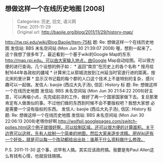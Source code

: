 想做这样一个在线历史地图 [2008]
---
    
> Categories: 历史, 旧文, 语义网  
> Time: 2011-11-29  
> Original url: <http://baojie.org/blog/2011/11/29/history-map/>
    
http://tw.rpi.edu/wiki/Blog:Baojie/Item-75标 题: Re: 想做这样一个在线历史地图  发信站: BBS 未名空间站 (Mon Jun 30 21:39:07 2008) 喔，想到一起来了。这个我想了很多年了。最近看到一个基于wiki的Google Map的东东 http://map.rpi.edu。可以由大家输入地点，由Google Map自动绘图。可以很方便的进行查询。几个设想的例子如： * 返回“南京”在历史上的各个名称 * 按月绘制1644年各政权的疆域 * 计算宋江从郓城流放到江州延当时官道行进的距离，按北宋的里计算 * 显示汉书记载的每个郡的人口这个技术上不是特别的复杂，感兴趣可以一起做。发信人: baojie (西瓜大丸子汤), 信区: History  标 题: Re: 想做这样一个在线历史地图  发信站: BBS 未名空间站 (Mon Jun 30 21:54:22 2008)好主意，可以再缩小点，先完成前凉的工作，做好了再一个国家国家做下去。复旦那里肯定有人做类似的事。不过他们做的东西到时候不会不要版权吧？我想大家想 必是需要一个没有版权的东西。     发信人: baojie (西瓜大丸子汤), 信区: History  标 题: Re: 想做这样一个在线历史地图  发信站: BBS 未名空间站 (Mon Jun 30 22:06:13 2008)老塔你好啊.http://wolfpil.googlepages.com/switch-polies.html这个例子就很好啊，可以绘制区域。还可以很方便的计算面积。关于边界可以这样，先有人绘制一个简单的地图，然后大家来逐步求精。用Wiki还有一个好处，就是可以每一个改动都给出出处：谁基于什么资料做什么修改。

P.S. 2011-11-30 这个事，迟早有人搞。其实应该政府搞。我要是有Paul Allen这么有钱有心情，也就投钱搞搞。     
    